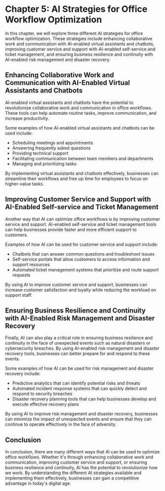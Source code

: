 Chapter 5: AI Strategies for Office Workflow Optimization
=========================================================

In this chapter, we will explore three different AI strategies for office workflow optimization. These strategies include enhancing collaborative work and communication with AI-enabled virtual assistants and chatbots, improving customer service and support with AI-enabled self-service and ticket management, and ensuring business resilience and continuity with AI-enabled risk management and disaster recovery.

Enhancing Collaborative Work and Communication with AI-Enabled Virtual Assistants and Chatbots
----------------------------------------------------------------------------------------------

AI-enabled virtual assistants and chatbots have the potential to revolutionize collaborative work and communication in office workflows. These tools can help automate routine tasks, improve communication, and increase productivity.

Some examples of how AI-enabled virtual assistants and chatbots can be used include:

* Scheduling meetings and appointments
* Answering frequently asked questions
* Providing technical support
* Facilitating communication between team members and departments
* Managing and prioritizing tasks

By implementing virtual assistants and chatbots effectively, businesses can streamline their workflows and free up time for employees to focus on higher-value tasks.

Improving Customer Service and Support with AI-Enabled Self-service and Ticket Management
-----------------------------------------------------------------------------------------

Another way that AI can optimize office workflows is by improving customer service and support. AI-enabled self-service and ticket management tools can help businesses provide faster and more efficient support to customers.

Examples of how AI can be used for customer service and support include:

* Chatbots that can answer common questions and troubleshoot issues
* Self-service portals that allow customers to access information and support resources
* Automated ticket management systems that prioritize and route support requests

By using AI to improve customer service and support, businesses can increase customer satisfaction and loyalty while reducing the workload on support staff.

Ensuring Business Resilience and Continuity with AI-Enabled Risk Management and Disaster Recovery
-------------------------------------------------------------------------------------------------

Finally, AI can also play a critical role in ensuring business resilience and continuity in the face of unexpected events such as natural disasters or cybersecurity breaches. By using AI-enabled risk management and disaster recovery tools, businesses can better prepare for and respond to these events.

Some examples of how AI can be used for risk management and disaster recovery include:

* Predictive analytics that can identify potential risks and threats
* Automated incident response systems that can quickly detect and respond to security breaches
* Disaster recovery planning tools that can help businesses develop and execute effective recovery plans

By using AI to improve risk management and disaster recovery, businesses can minimize the impact of unexpected events and ensure that they can continue to operate effectively in the face of adversity.

Conclusion
----------

In conclusion, there are many different ways that AI can be used to optimize office workflows. Whether it's through enhancing collaborative work and communication, improving customer service and support, or ensuring business resilience and continuity, AI has the potential to revolutionize how we work. By understanding the different AI strategies available and implementing them effectively, businesses can gain a competitive advantage in today's digital age.
